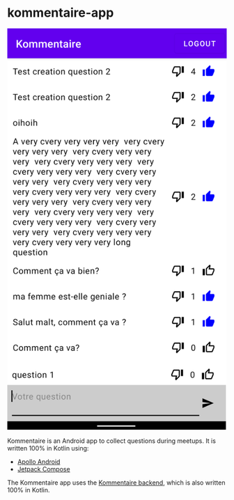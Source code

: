# kommentaire-app

![Screenshot](screenshot.png)

Kommentaire is an Android app to collect questions during meetups. It is written 100% in Kotlin using:

* [Apollo Android](https://github.com/apollographql/apollo-android)
* [Jetpack Compose](https://developer.android.com/jetpack/compose)

The Kommentaire app uses the [Kommentaire backend](https://github.com/aaudelin/kommentaire-server), which is also written 100% in Kotlin.